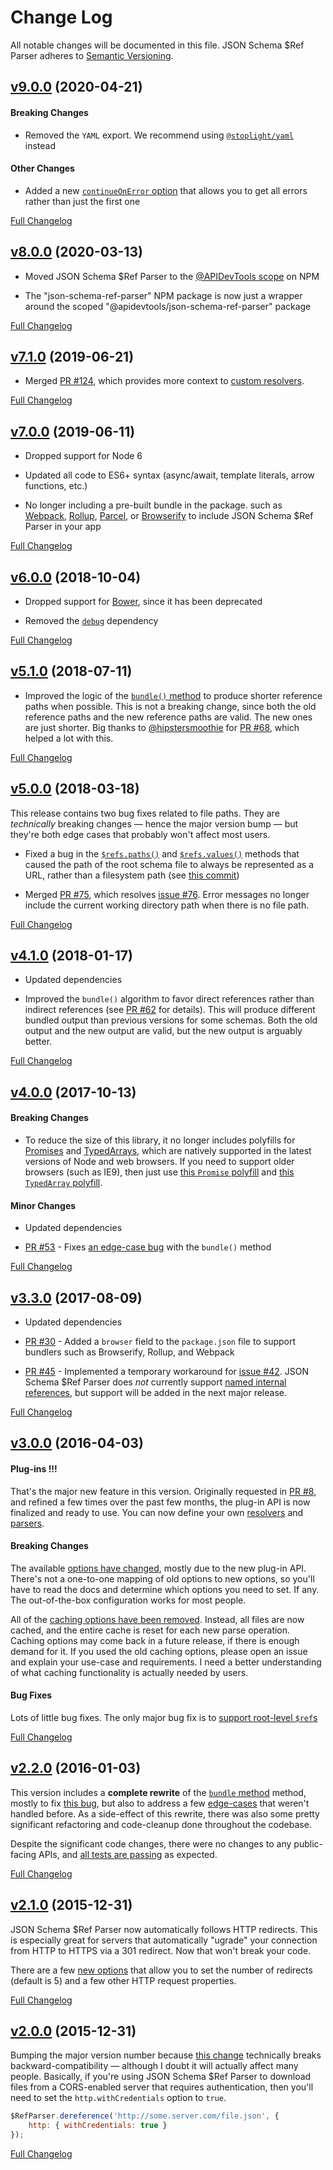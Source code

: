 Change Log
====================================================================================================
All notable changes will be documented in this file.
JSON Schema $Ref Parser adheres to [Semantic Versioning](http://semver.org/).



[v9.0.0](https://github.com/APIDevTools/json-schema-ref-parser/tree/v9.0.0) (2020-04-21)
----------------------------------------------------------------------------------------------------

#### Breaking Changes

- Removed the `YAML` export. We recommend using [`@stoplight/yaml`](https://www.npmjs.com/package/@stoplight/yaml) instead


#### Other Changes

- Added a new [`continueOnError` option](https://apitools.dev/json-schema-ref-parser/docs/options) that allows you to get all errors rather than just the first one


[Full Changelog](https://github.com/APIDevTools/json-schema-ref-parser/compare/v8.0.0...v9.0.0)



[v8.0.0](https://github.com/APIDevTools/json-schema-ref-parser/tree/v8.0.0) (2020-03-13)
----------------------------------------------------------------------------------------------------

- Moved JSON Schema $Ref Parser to the [@APIDevTools scope](https://www.npmjs.com/org/apidevtools) on NPM

- The "json-schema-ref-parser" NPM package is now just a wrapper around the scoped "@apidevtools/json-schema-ref-parser" package

[Full Changelog](https://github.com/APIDevTools/json-schema-ref-parser/compare/v7.1.4...v8.0.0)



[v7.1.0](https://github.com/APIDevTools/json-schema-ref-parser/tree/v7.1.0) (2019-06-21)
----------------------------------------------------------------------------------------------------

- Merged [PR #124](https://github.com/APIDevTools/json-schema-ref-parser/pull/124/), which provides more context to [custom resolvers](https://apitools.dev/json-schema-ref-parser/docs/plugins/resolvers.html).

[Full Changelog](https://github.com/APIDevTools/json-schema-ref-parser/compare/v7.0.1...v7.1.0)



[v7.0.0](https://github.com/APIDevTools/json-schema-ref-parser/tree/v7.0.0) (2019-06-11)
----------------------------------------------------------------------------------------------------

- Dropped support for Node 6

- Updated all code to ES6+ syntax (async/await, template literals, arrow functions, etc.)

- No longer including a pre-built bundle in the package. such as [Webpack](https://webpack.js.org/), [Rollup](https://rollupjs.org/), [Parcel](https://parceljs.org/), or [Browserify](http://browserify.org/) to include JSON Schema $Ref Parser in your app

[Full Changelog](https://github.com/APIDevTools/json-schema-ref-parser/compare/v6.1.0...v7.0.0)



[v6.0.0](https://github.com/APIDevTools/json-schema-ref-parser/tree/v6.0.0) (2018-10-04)
----------------------------------------------------------------------------------------------------

- Dropped support for [Bower](https://www.npmjs.com/package/bower), since it has been deprecated

- Removed the [`debug`](https://npmjs.com/package/debug) dependency

[Full Changelog](https://github.com/APIDevTools/json-schema-ref-parser/compare/v5.1.0...v6.0.0)



[v5.1.0](https://github.com/APIDevTools/json-schema-ref-parser/tree/v5.1.0) (2018-07-11)
----------------------------------------------------------------------------------------------------

- Improved the logic of the [`bundle()` method](https://github.com/APIDevTools/json-schema-ref-parser/blob/master/docs/ref-parser.md#bundleschema-options-callback) to produce shorter reference paths when possible.  This is not a breaking change, since both the old reference paths and the new reference paths are valid.  The new ones are just shorter.  Big thanks to [@hipstersmoothie](https://github.com/hipstersmoothie) for [PR #68](https://github.com/APIDevTools/json-schema-ref-parser/pull/68), which helped a lot with this.

[Full Changelog](https://github.com/APIDevTools/json-schema-ref-parser/compare/v5.0.0...v5.1.0)



[v5.0.0](https://github.com/APIDevTools/json-schema-ref-parser/tree/v5.0.0) (2018-03-18)
----------------------------------------------------------------------------------------------------

This release contains two bug fixes related to file paths.  They are _technically_ breaking changes &mdash; hence the major version bump &mdash; but they're both edge cases that probably won't affect most users.

- Fixed a bug in the [`$refs.paths()`](docs/refs.md#pathstypes) and [`$refs.values()`](docs/refs.md#valuestypes) methods that caused the path of the root schema file to always be represented as a URL, rather than a filesystem path (see [this commit](https://github.com/APIDevTools/json-schema-ref-parser/commit/a95cf50fdf16c864cc1c18d2021d9ce3ec35f5de))

- Merged [PR #75](https://github.com/APIDevTools/json-schema-ref-parser/pull/75), which resolves [issue #76](https://github.com/APIDevTools/swagger-parser/issues/76).  Error messages no longer include the current working directory path when there is no file path.

[Full Changelog](https://github.com/APIDevTools/json-schema-ref-parser/compare/v4.1.1...v5.0.0)



[v4.1.0](https://github.com/APIDevTools/json-schema-ref-parser/tree/v4.1.0) (2018-01-17)
----------------------------------------------------------------------------------------------------

- Updated dependencies

- Improved the `bundle()` algorithm to favor direct references rather than indirect references (see [PR #62](https://github.com/APIDevTools/json-schema-ref-parser/pull/62) for details).  This will produce different bundled output than previous versions for some schemas. Both the old output and the new output are valid, but the new output is arguably better.

[Full Changelog](https://github.com/APIDevTools/json-schema-ref-parser/compare/v4.0.0...v4.1.0)



[v4.0.0](https://github.com/APIDevTools/json-schema-ref-parser/tree/v4.0.0) (2017-10-13)
----------------------------------------------------------------------------------------------------

#### Breaking Changes

- To reduce the size of this library, it no longer includes polyfills for [Promises](https://developer.mozilla.org/en-US/docs/Web/JavaScript/Reference/Global_Objects/Promise) and [TypedArrays](https://developer.mozilla.org/en-US/docs/Web/JavaScript/Reference/Global_Objects/TypedArray), which are natively supported in the latest versions of Node and web browsers.  If you need to support older browsers (such as IE9), then just use [this `Promise` polyfill](https://github.com/stefanpenner/es6-promise) and [this `TypedArray` polyfill](https://github.com/inexorabletash/polyfill/blob/master/typedarray.js).

#### Minor Changes

- Updated dependencies

- [PR #53](https://github.com/APIDevTools/json-schema-ref-parser/pull/53) - Fixes [an edge-case bug](https://github.com/APIDevTools/json-schema-ref-parser/issues/52) with the `bundle()` method

[Full Changelog](https://github.com/APIDevTools/json-schema-ref-parser/compare/v3.3.0...v4.0.0)



[v3.3.0](https://github.com/APIDevTools/json-schema-ref-parser/tree/v3.3.0) (2017-08-09)
----------------------------------------------------------------------------------------------------

- Updated dependencies

- [PR #30](https://github.com/APIDevTools/json-schema-ref-parser/pull/30) - Added a `browser` field to the `package.json` file to support bundlers such as Browserify, Rollup, and Webpack

- [PR #45](https://github.com/APIDevTools/json-schema-ref-parser/pull/45) - Implemented a temporary workaround for [issue #42](https://github.com/APIDevTools/json-schema-ref-parser/issues/42). JSON Schema $Ref Parser does _not_ currently support [named internal references](http://json-schema.org/latest/json-schema-core.html#id-keyword), but support will be added in the next major release.

[Full Changelog](https://github.com/APIDevTools/json-schema-ref-parser/compare/v3.0.0...v3.3.0)



[v3.0.0](https://github.com/APIDevTools/json-schema-ref-parser/tree/v3.0.0) (2016-04-03)
----------------------------------------------------------------------------------------------------

#### Plug-ins !!!
That's the major new feature in this version. Originally requested in [PR #8](https://github.com/APIDevTools/json-schema-ref-parser/pull/8), and refined a few times over the past few months, the plug-in API is now finalized and ready to use. You can now define your own [resolvers](https://github.com/APIDevTools/json-schema-ref-parser/blob/v3.0.0/docs/plugins/resolvers.md) and [parsers](https://github.com/APIDevTools/json-schema-ref-parser/blob/v3.0.0/docs/plugins/parsers.md).

#### Breaking Changes
The available [options have changed](https://github.com/APIDevTools/json-schema-ref-parser/blob/v3.0.0/docs/options.md), mostly due to the new plug-in API.  There's not a one-to-one mapping of old options to new options, so you'll have to read the docs and determine which options you need to set. If any. The out-of-the-box configuration works for most people.

All of the [caching options have been removed](https://github.com/APIDevTools/json-schema-ref-parser/commit/1f4260184bfd370e9cd385b523fb08c098fac6db). Instead, all files are now cached, and the entire cache is reset for each new parse operation. Caching options may come back in a future release, if there is enough demand for it. If you used the old caching options, please open an issue and explain your use-case and requirements.  I need a better understanding of what caching functionality is actually needed by users.

#### Bug Fixes
Lots of little bug fixes.  The only major bug fix is to [support root-level `$ref`s](https://github.com/APIDevTools/json-schema-ref-parser/issues/16)


[Full Changelog](https://github.com/APIDevTools/json-schema-ref-parser/compare/v2.2.0...v3.0.0)



[v2.2.0](https://github.com/APIDevTools/json-schema-ref-parser/tree/v2.2.0) (2016-01-03)
----------------------------------------------------------------------------------------------------

This version includes a **complete rewrite** of the [`bundle` method](https://github.com/APIDevTools/json-schema-ref-parser/blob/master/docs/ref-parser.md#bundleschema-options-callback) method, mostly to fix [this bug](https://github.com/APIDevTools/swagger-parser/issues/16), but also to address a few [edge-cases](https://github.com/APIDevTools/json-schema-ref-parser/commit/ca9b322879519e4bcb2dcf6e63f08ac254b90868) that weren't handled before.  As a side-effect of this rewrite, there was also some pretty significant refactoring and code-cleanup done throughout the codebase.

Despite the significant code changes, there were no changes to any public-facing APIs, and [all tests are passing](https://apitools.dev/json-schema-ref-parser/test/) as expected.

[Full Changelog](https://github.com/APIDevTools/json-schema-ref-parser/compare/v2.1.0...v2.2.0)



[v2.1.0](https://github.com/APIDevTools/json-schema-ref-parser/tree/v2.1.0) (2015-12-31)
----------------------------------------------------------------------------------------------------

JSON Schema $Ref Parser now automatically follows HTTP redirects. This is especially great for servers that automatically "ugrade" your connection from HTTP to HTTPS via a 301 redirect. Now that won't break your code.

There are a few [new options](https://github.com/APIDevTools/json-schema-ref-parser/blob/master/docs/options.md) that allow you to set the number of redirects (default is 5) and a few other HTTP request properties.

[Full Changelog](https://github.com/APIDevTools/json-schema-ref-parser/compare/v2.0.0...v2.1.0)



[v2.0.0](https://github.com/APIDevTools/json-schema-ref-parser/tree/v2.0.0) (2015-12-31)
----------------------------------------------------------------------------------------------------

Bumping the major version number because [this change](https://github.com/APIDevTools/json-schema-ref-parser/pull/5) technically breaks backward-compatibility &mdash; although I doubt it will actually affect many people.  Basically, if you're using JSON Schema $Ref Parser to download files from a CORS-enabled server that requires authentication, then you'll need to set the `http.withCredentials` option to `true`.

```javascript
$RefParser.dereference('http://some.server.com/file.json', {
    http: { withCredentials: true }
});
```

[Full Changelog](https://github.com/APIDevTools/json-schema-ref-parser/compare/v1.4.1...v2.0.0)
